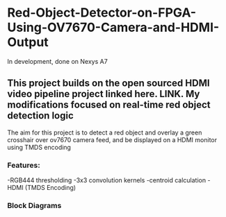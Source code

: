 # Red-Object-Detector-on-FPGA-Using-OV7670-Camera-and-HDMI-Output
In development, done on Nexys A7

## This project builds on the open sourced HDMI video pipeline project linked here. LINK. My modifications focused on real-time red object detection logic
The aim for this project is to detect a red object and overlay a green crosshair over ov7670 camera feed, and be displayed on a HDMI monitor using TMDS encoding

### Features:
-RGB444 thresholding
-3x3 convolution kernels
-centroid calculation
-HDMI (TMDS Encoding)

### Block Diagrams
